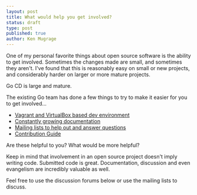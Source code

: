 ```yaml
---
layout: post
title: What would help you get involved?
status: draft
type: post
published: true
author: Ken Mugrage
---
```


One of my personal favorite things about open source software is the ability to get involved. Sometimes the changes made are small, and sometimes they aren't. I've found that this is reasonably easy on small or new projects, and considerably harder on larger or more mature projects. 

Go CD is large and mature.

The existing Go team has done a few things to try to make it easier for you to get involved...

* [Vagrant and VirtualBox based dev environment](https://github.com/gocd/go-development-environment-setup)
* [Constantly growing documentation](https://github.com/gocd/documentation)
* [Mailing lists to help out and answer questions](https://groups.google.com/forum/#!forum/go-cd)
* [Contribution Guide](http://www.go.cd/contribute/contribution-guide.html)

Are these helpful to you? What would be more helpful?

Keep in mind that involvement in an open source project doesn't imply writing code. Submitted code is great. Documentation, discussion and even evangelism are incredibly valuable as well. 

Feel free to use the discussion forums below or use the mailing lists to discuss.